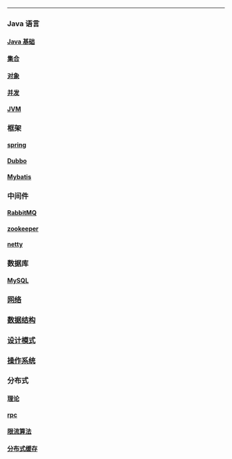 
---

### Java 语言

#### [Java 基础](./dir/java/Java基础.md)
#### [集合](./dir/java/集合.md)
#### [对象](./dir/java/对象.md)
#### [并发](./dir/java/并发.md)
#### [JVM](./dir/java/jvm.md)

### 框架

#### [spring](./dir/框架/spring.md)
#### [Dubbo](./dir/框架/Dubbo.md)
#### [Mybatis](./dir/框架/mybatis.md)

### 中间件

#### [RabbitMQ](./dir/middleware/rabbitmq.md)
#### [zookeeper](./dir/middleware/zk.md)
#### [netty](./dir/middleware/netty.md)

### 数据库

#### [MySQL](./dir/db/MySQL.md)

### [网络](./dir/网络.md)

### [数据结构](./dir/data_structure.md)

### [设计模式](./dir/design/设计模式.md)

### [操作系统](./dir/os/Linux.md)

### 分布式

#### [理论](./dir/分布式/分布式理论.md)
#### [rpc](./dir/分布式/rpc.md)
#### [限流算法](./dir/分布式/限流算法.md)
#### [分布式缓存](./dir/分布式/分布式缓存.md)